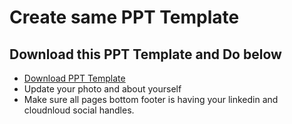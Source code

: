 # Create same PPT Template

## Download this PPT Template and Do below

- [Download PPT Template ](/docs/Cloudnloud-PPT-Template_v0.1.pptx)
- Update your photo and about yourself
- Make sure all pages bottom footer is having your linkedin and cloudnloud social handles.

